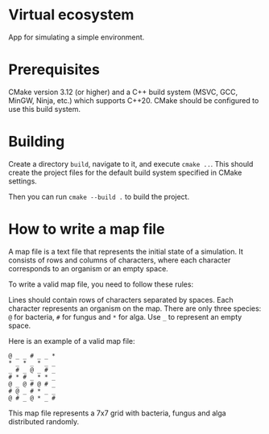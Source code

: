 # Virtual ecosystem

App for simulating a simple environment.

# Prerequisites

CMake version 3.12 (or higher) and a C++ build system (MSVC, GCC, MinGW, Ninja, etc.)
which supports C++20. CMake should be configured to use this build system.

# Building

Create a directory `build`, navigate to it, and execute `cmake ..`.
This should create the project files for the default build system
specified in CMake settings.

Then you can run `cmake --build .` to build the project.

# How to write a map file

A map file is a text file that represents the initial state of a simulation.
It consists of rows and columns of characters, where each character corresponds to an organism or an empty space.

To write a valid map file, you need to follow these rules:

Lines should contain rows of characters separated by spaces.
Each character represents an organism on the map.
There are only three species: `@` for bacteria, `#` for fungus and `*` for alga.
Use `_` to represent an empty space.

Here is an example of a valid map file:
```
@ _ _ # _ _ *
* _ * _ * _ _
_ # _ @ _ # _
# * # _ * * _
@ _ @ # @ # _
# @ _ # * _ _
@ # _ @ * _ #
```
This map file represents a 7x7 grid with bacteria, fungus and alga distributed randomly.
